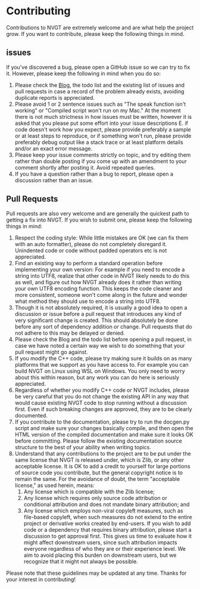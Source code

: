 # Contributing
Contributions to NVGT are extremely welcome and are what help the project grow. If you want to contribute, please keep the following things in mind.

## issues
If you've discovered a bug, please open a GitHub issue so we can try to fix it. However, please keep the following in mind when you do so:
1. Please check the [Blog](https://nvgt.dev/blog/), the todo list and the existing list of issues and pull requests in case a record of the problem already exists, avoiding duplicate reports is appreciated.
2. Please avoid 1 or 2 sentence issues such as "The speak function isn't working" or "Compiled script won't run on my Mac." At the moment there is not much strictness in how issues must be written, however it is asked that you please put some effort into your issue descriptions E. if code doesn't work how you expect, please provide preferably a sample or at least steps to reproduce, or if something won't run, please provide preferably debug output like a stack trace or at least platform details and/or an exact error message.
3. Please keep your issue comments strictly on topic, and try editing them rather than double posting if you come up with an amendment to your comment shortly after posting it. Avoid repeated queries.
4. If you have a question rather than a bug to report, please open a discussion rather than an issue.

## Pull Requests
Pull requests are also very welcome and are generally the quickest path to getting a fix into NVGT. If you wish to submit one, please keep the following things in mind:
1. Respect the coding style: While little mistakes are OK (we can fix them with an auto formatter), please do not completely disregard it. Unindented code or code without padded operators etc is not appreciated.
2. Find an existing way to perform a standard operation before implementing your own version: For example if you need to encode a string into UTF8, realize that other code in NVGT likely needs to do this as well, and figure out how NVGT already does it rather than writing your own UTF8 encoding function. This keeps the code cleaner and more consistent, someone won't come along in the future and wonder what method they should use to encode a string into UTF8.
3. Though it is not absolutely required, it is usually a good idea to open a discussion or issue before a pull request that introduces any kind of very significant change is created. This should absolutely be done before any sort of dependency addition or change. Pull requests that do not adhere to this may be delayed or denied.
4. Please check the Blog and the todo list before opening a pull request, in case we have noted a certain way we wish to do something that your pull request might go against.
5. If you modify the C++ code, please try making sure it builds on as many platforms that we support as you have access to. For example you can build NVGT on Linux using WSL on Windows. You only need to worry about this within reason, but any work you can do here is seriously appreciated.
6. Regardless of whether you modify C++ code or NVGT includes, please be very careful that you do not change the existing API in any way that would cause existing NVGT code to stop running without a discussion first. Even if such breaking changes are approved, they are to be clearly documented.
7. If you contribute to the documentation, please try to run the docgen.py script and make sure your changes basically compile, and then open the HTML version of the compiled documentation and make sure it looks OK before committing. Please follow the existing documentation source structure to the best of your ability when writing topics.
8. Understand that any contributions to the project are to be put under the same license that NVGT is released under, which is Zlib, or any other acceptable license. It is OK to add a credit to yourself for large portions of source code you contribute, but the general copyright notice is to remain the same. For the avoidance of doubt, the term "acceptable license," as used herein, means:
    1. Any license which is compatible with the Zlib license;
    2. Any license which requires only source code attribution or conditional attribution and does not mandate binary attribution; and
    3. Any license which employs non-viral copyleft measures, such as file-based copyleft, when such measures do not extend to the entire project or derivative works created by end-users.
    If you wish to add code or a dependency that requires binary attribution, please start a discussion to get approval first. This gives us time to evaluate how it might affect downstream users, since such attribution impacts everyone regardless of who they are or their experience level. We aim to avoid placing this burden on downstream users, but we recognize that it might not always be possible.

Please note that these guidelines may be updated at any time. Thanks for your interest in contributing!

